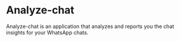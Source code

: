 # Analyze-chat
Analyze-chat is an application that analyzes and reports you the chat insights for your WhatsApp chats.
